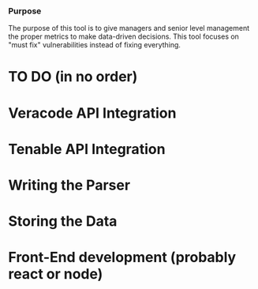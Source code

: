 ### Purpose
The purpose of this tool is to give managers and senior level management the proper metrics to make data-driven decisions.  This tool focuses on "must fix" vulnerabilities instead of fixing everything.  

# TO DO (in no order)
# Veracode API Integration
# Tenable API Integration
# Writing the Parser
# Storing the Data
# Front-End development (probably react or node)

